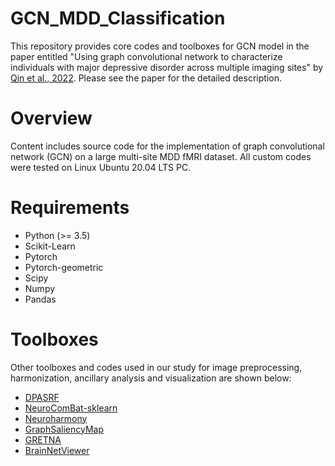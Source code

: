 # GCN_MDD_Classification

This repository provides core codes and toolboxes for GCN model in the paper entitled "Using graph convolutional network to characterize individuals with major depressive disorder across multiple imaging sites" by [Qin et al., 2022](https://www.thelancet.com/journals/ebiom/article/PIIS2352-3964(22)00161-X/fulltext). Please see the paper for the detailed description.

# Overview
Content includes source code for the implementation of graph convolutional network (GCN) on a large multi-site MDD fMRI dataset. All custom codes were tested on Linux Ubuntu 20.04 LTS PC.

# Requirements
- Python (>= 3.5)
- Scikit-Learn
- Pytorch
- Pytorch-geometric
- Scipy
- Numpy
- Pandas

# Toolboxes

Other toolboxes and codes used in our study for image preprocessing, harmonization, ancillary analysis and visualization are shown below:

- [DPASRF](http://www.rfmri.org/DPARSF)
- [NeuroComBat-sklearn](https://github.com/Warvito/neurocombat_sklearn)
- [Neuroharmony](https://github.com/garciadias/Neuroharmony)
- [GraphSaliencyMap](https://github.com/sarslancs/graph_saliency_maps)
- [GRETNA](https://www.nitrc.org/projects/gretna/)
- [BrainNetViewer](https://www.nitrc.org/projects/bnv/)
